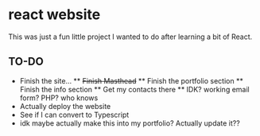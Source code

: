 # react website

This was just a fun little project I wanted to do after learning a bit of React.

## TO-DO

- Finish the site...
  ** ~~Finish Masthead~~
  ** Finish the portfolio section
  ** Finish the info section
  ** Get my contacts there
  \*\* IDK? working email form? PHP? who knows
- Actually deploy the website
- See if I can convert to Typescript
- idk maybe actually make this into my portfolio? Actually update it??
